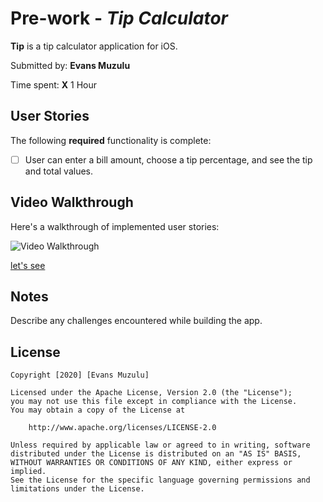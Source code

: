 # Pre-work - *Tip Calculator*

**Tip** is a tip calculator application for iOS.

Submitted by: **Evans Muzulu**

Time spent: **X** 1 Hour

## User Stories

The following **required** functionality is complete:

* [ ] User can enter a bill amount, choose a tip percentage, and see the tip and total values.

## Video Walkthrough 

Here's a walkthrough of implemented user stories:

<img src='https://imgur.com/gallery/fyHCKK4' title='Video Walkthrough' width='' alt='Video Walkthrough' />


[let's see](https://imgur.com/gallery/fyHCKK4)

## Notes

Describe any challenges encountered while building the app.

## License

    Copyright [2020] [Evans Muzulu]

    Licensed under the Apache License, Version 2.0 (the "License");
    you may not use this file except in compliance with the License.
    You may obtain a copy of the License at

        http://www.apache.org/licenses/LICENSE-2.0

    Unless required by applicable law or agreed to in writing, software
    distributed under the License is distributed on an "AS IS" BASIS,
    WITHOUT WARRANTIES OR CONDITIONS OF ANY KIND, either express or implied.
    See the License for the specific language governing permissions and
    limitations under the License.
